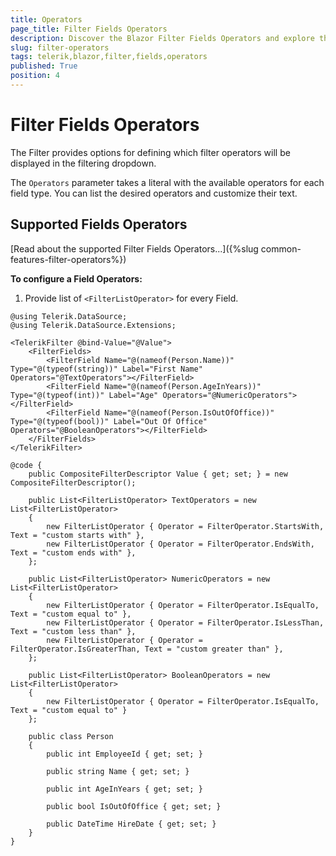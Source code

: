 ```yaml
---
title: Operators
page_title: Filter Fields Operators
description: Discover the Blazor Filter Fields Operators and explore the examples.
slug: filter-operators
tags: telerik,blazor,filter,fields,operators
published: True
position: 4
---
```


# Filter Fields Operators
The Filter provides options for defining which filter operators will be displayed in the filtering dropdown.

The `Operators` parameter takes a literal with the available operators for each field type. You can list the desired operators and customize their text.

## Supported Fields Operators

[Read about the supported Filter Fields Operators...]({%slug common-features-filter-operators%})

**To configure a Field Operators:**

1. Provide list of `<FilterListOperator>` for every Field.

````CSHTML
@using Telerik.DataSource;
@using Telerik.DataSource.Extensions;

<TelerikFilter @bind-Value="@Value">
    <FilterFields>
        <FilterField Name="@(nameof(Person.Name))" Type="@(typeof(string))" Label="First Name" Operators="@TextOperators"></FilterField>
        <FilterField Name="@(nameof(Person.AgeInYears))" Type="@(typeof(int))" Label="Age" Operators="@NumericOperators"></FilterField>
        <FilterField Name="@(nameof(Person.IsOutOfOffice))" Type="@(typeof(bool))" Label="Out Of Office" Operators="@BooleanOperators"></FilterField>
    </FilterFields>
</TelerikFilter>

@code {
    public CompositeFilterDescriptor Value { get; set; } = new CompositeFilterDescriptor();

    public List<FilterListOperator> TextOperators = new List<FilterListOperator>
    {
        new FilterListOperator { Operator = FilterOperator.StartsWith, Text = "custom starts with" },
        new FilterListOperator { Operator = FilterOperator.EndsWith, Text = "custom ends with" },
    };

    public List<FilterListOperator> NumericOperators = new List<FilterListOperator>
    {
        new FilterListOperator { Operator = FilterOperator.IsEqualTo, Text = "custom equal to" },
        new FilterListOperator { Operator = FilterOperator.IsLessThan, Text = "custom less than" },
        new FilterListOperator { Operator = FilterOperator.IsGreaterThan, Text = "custom greater than" },
    };

    public List<FilterListOperator> BooleanOperators = new List<FilterListOperator>
    {
        new FilterListOperator { Operator = FilterOperator.IsEqualTo, Text = "custom equal to" }
    };

    public class Person
    {
        public int EmployeeId { get; set; }

        public string Name { get; set; }

        public int AgeInYears { get; set; }

        public bool IsOutOfOffice { get; set; }

        public DateTime HireDate { get; set; }
    }
}
````